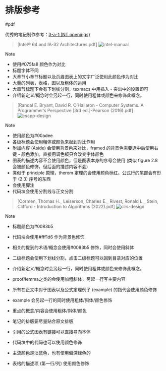 # 排版参考
#pdf

优秀的笔记制作参考：[3-a-1 (NT openings)](../3-Contract%20Bridge/3-a-1%20(NT%20openings).md)

>  [Intel® 64 and IA-32 Architectures.pdf]
![intel-manual](../../../files/images/zk/intel-manual.png)

> [!NOTE]
> - 使用#075fa8 颜色作为对比
> - 标题字体不同
> - 大章节小章节标题以及页眉图表上的文字广泛使用此颜色作为对比
> - 大量的列表，表格，图以及粗体的运用
> - 大章节标题下会有下划线分割，texmacs 中用插入 - 突出中的设置即可
> - 介绍新定义/概念时会另起一行，同时使用粗体或颜色来修饰此概念。
> 

> [Randal E. Bryant, David R. O’Hallaron - Computer Systems. A Programmer’s Perspective [3rd ed.]-Pearson (2016).pdf]
![csapp-design](../../../files/images/zk/csapp-design.png)

> [!NOTE]
> - 使用颜色为#00adee
> - 各级标题会使用粗体或颜色来起到对比作用
> - 附加内容 (Aside) 会使用背景色来对比，framed 的背景色需要选中后使用右键 - 颜色添加，直接用调色板只会改变字体颜色
> - 图表的描述内容不会使用颜色，但是图表本身的序号会使用 (类似 figure 2.8 会被颜色修饰，但后面的描述内容不会)
> - 类似于 principle 原理，therom 定理的会使用颜色标红。公式行的尾部会有形于 (2.3) 序号的东西
> - 会使用脚注
> - 代码块会使用分割线与正文分割

> [Cormen, Thomas H._ Leiserson, Charles E._ Rivest, Ronald L._ Stein, Clifford - Introduction to Algorithms (2022).pdf]
![clrs-design](../../../files/images/zk/clrs-design.png)

> [!NOTE]
> - 标题颜色为#0083b5
> - 代码块会使用#fff1d6 作为背景色修饰
> - 相关的提到的术语/概念会使用#0083b5 修饰，同时会使用斜体
> - 二级标题会使用下划线分割，点击二级标题可以回到目录对应的位置
> - 介绍新定义/概念时会另起一行，同时使用粗体或颜色来修饰此概念。
> - proof/lemma之类的会使用加粗斜体，另起一行写主要内容
> 
> - 所有在正文中对于图表以及公式定理例子 (example) 的指代会使用颜色修饰
> - example 会另起一行的同时使用粗体/斜体/颜色修饰
> - 重点的概念/内容会使用粗体/斜体/颜色
> - 笔记的排版要尽量贴合原文排版
> - 引用的公式图表有链接可以直接导向本体
> - 代码块中的代码也可以使用颜色修饰
> - 主流颜色是淡蓝色，也有使用偏深绿色的
> - 表格的描述项 (第一行/列) 使用颜色修饰